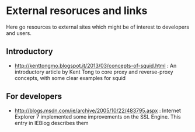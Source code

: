 ---
---
# External resoruces and links

Here go resources to external sites which might be of interest to
developers and users.

## Introductory

- <http://kenttongmo.blogspot.it/2013/03/concepts-of-squid.html>
:   An introductory article by Kent Tong to core proxy and
    reverse-proxy concepts, with some clear examples for squid

## For developers

- <http://blogs.msdn.com/ie/archive/2005/10/22/483795.aspx>
:   Internet Explorer 7 implemented some improvements on the SSL
    Engine. This entry in IEBlog describes them
